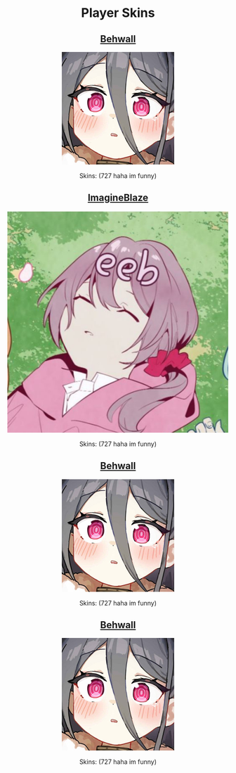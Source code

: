 <h1 align=center>Player Skins</h1>

<div align=center>
<h2><a href="./behwall/readme.md">Behwall</a></h2>
<img src="./behwall/images/avatar/4980135.jpeg"></img>
<p>Skins: (727 haha im funny)</p>

<h2><a href="./imagineBlaze/readme.md">ImagineBlaze</a></h2>
<img src="./imagineBlaze/images/avatar/55240.png"></img>
<p>Skins: (727 haha im funny)</p>

<h2><a href="./behwall/readme.md">Behwall</a></h2>
<img src="./behwall/images/avatar/4980135.jpeg"></img>
<p>Skins: (727 haha im funny)</p>

<h2><a href="./behwall/readme.md">Behwall</a></h2>
<img src="./behwall/images/avatar/4980135.jpeg"></img>
<p>Skins: (727 haha im funny)</p>

</div>
